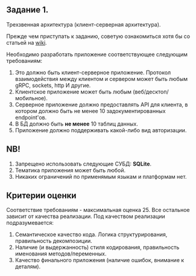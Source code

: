 ## Задание 1.

Трехзвенная архитектура (клиент-серверная архитектура).

Прежде чем приступать к заданию, советую ознакомиться хотя бы со статьей на [wiki](https://ru.wikipedia.org/wiki/%D0%A2%D1%80%D1%91%D1%85%D1%83%D1%80%D0%BE%D0%B2%D0%BD%D0%B5%D0%B2%D0%B0%D1%8F_%D0%B0%D1%80%D1%85%D0%B8%D1%82%D0%B5%D0%BA%D1%82%D1%83%D1%80%D0%B0]).

Необходимо разработать приложение соответствующее следующим требованиям:
1. Это должно быть клиент-серверное приложение. Протокол взаимодействия между клиентом и сервером может быть любым gRPC, sockets, http И другие.
2. Клиентское приложение может быть любым (веб/десктоп/мобильное).
3. Серверное приложение должно предоставлять API для клиента, в котором должно быть не менее 10 задокументированных endpoint'ов.
4. В БД должно быть **не менее** 10 таблиц данных.
5. Приложение должно поддерживать какой-либо вид авторизации.


## NB!
1. Запрещено использовать следующие СУБД: **SQLite**.
2. Тематика приложения может быть любой.
3. Никаких ограничений по применямым языкам и платформам нет.


## Критерии оценки
Соответствие требованиям - максимальная оценка 25. Все остальное зависит от качества реализации.
Под качеством реализации подразумевается:
1. Семантическое качество кода. Логика структурирования, правильность декомпозиции.
2. Наличие (и выдержанность) стиля кодирования, правильность именования методов/переменных.
3. Качество финального приложения (наличие ошибок, внимание к деталям).
